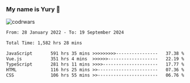 ### My name is Yury 👋 
![codrwars](https://www.codewars.com/users/litury/badges/micro) 


<!--START_SECTION:waka-->

```txt
From: 28 January 2022 - To: 19 September 2024

Total Time: 1,582 hrs 28 mins

JavaScript       591 hrs 35 mins >>>>>>>>>----------------   37.38 %
Vue.js           351 hrs 4 mins  >>>>>>-------------------   22.19 %
TypeScript       281 hrs 11 mins >>>>---------------------   17.77 %
HTML             116 hrs 25 mins >>-----------------------   07.36 %
CSS              106 hrs 55 mins >>-----------------------   06.76 %
```

<!--END_SECTION:waka-->

